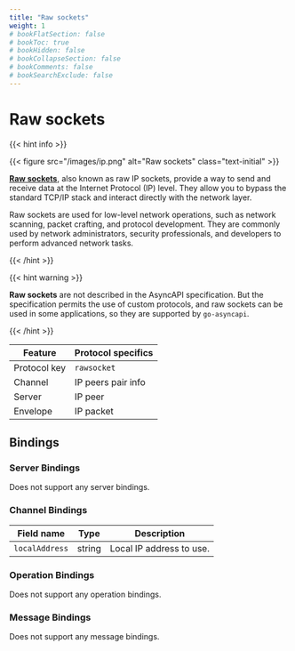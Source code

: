 ```yaml
---
title: "Raw sockets"
weight: 1
# bookFlatSection: false
# bookToc: true
# bookHidden: false
# bookCollapseSection: false
# bookComments: false
# bookSearchExclude: false
---
```


# Raw sockets

<link rel="stylesheet" href="/css/text.css">

{{< hint info >}}

{{< figure src="/images/ip.png" alt="Raw sockets" class="text-initial" >}}

**[Raw sockets](https://en.wikipedia.org/wiki/Raw_socket)**, also known as raw IP sockets, provide a way to send 
and receive data at the Internet Protocol (IP) level. They allow you to bypass the standard TCP/IP stack and 
interact directly with the network layer.

Raw sockets are used for low-level network operations, such as network scanning, packet crafting, and protocol
development. They are commonly used by network administrators, security professionals, and developers to perform
advanced network tasks.

{{< /hint >}}

{{< hint warning >}}

**Raw sockets** are not described in the AsyncAPI specification. But the specification permits the use of custom protocols,
and raw sockets can be used in some applications, so they are supported by `go-asyncapi`.

{{< /hint >}}

| Feature      | Protocol specifics |
|--------------|--------------------|
| Protocol key | `rawsocket`        |
| Channel      | IP peers pair info |
| Server       | IP peer            |
| Envelope     | IP packet          |

## Bindings

### Server Bindings

Does not support any server bindings.

### Channel Bindings

| Field name     | Type    | Description              |
|----------------|---------|--------------------------|
| `localAddress` | string  | Local IP address to use. |

### Operation Bindings

Does not support any operation bindings.

### Message Bindings

Does not support any message bindings.
